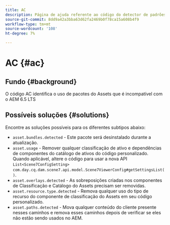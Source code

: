 ```yaml
---
title: AC
description: Página de ajuda referente ao código do detector de padrões.
source-git-commit: 8dd9a42a3bba63d62fa2469b0f78ca15a608b4f9
workflow-type: tm+mt
source-wordcount: '108'
ht-degree: 7%

---
```


# AC {#ac}

## Fundo {#background}

O código AC identifica o uso de pacotes do Assets que é incompatível com o AEM 6.5 LTS

<!-- Alexandru: drafting for now ## Possible implications and risks {#implications-and-risks} -->

## Possíveis soluções {#solutions}

Encontre as soluções possíveis para os diferentes subtipos abaixo:

* `asset.bundles.detected` - Este pacote será desinstalado durante a atualização.
* `asset.usage` - Remover qualquer classificação de ativo e dependências de componentes do catálogo de ativos do código personalizado. Quando aplicável, altere o código para usar a nova API `List<Scene7ConfigSetting>` `com.day.cq.dam.scene7.api.model.Scene7ViewerConfig#getSettingsList()`.
* `asset.overlays.detected` - As sobreposições criadas nos componentes de Classificação e Catálogo do Assets precisam ser removidas.
* `asset.resource.type.detected` - Remova qualquer uso do tipo de recurso do componente de classificação do Assets em seu código personalizado.
* `asset.paths.detected` - Mova qualquer conteúdo do cliente presente nesses caminhos e remova esses caminhos depois de verificar se eles não estão sendo usados no AEM.